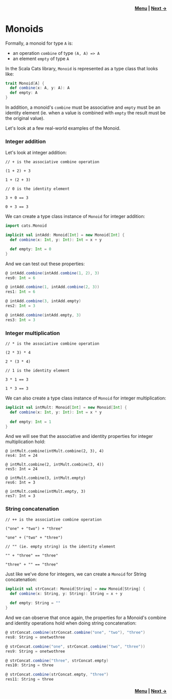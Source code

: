 <h4 align="right">
    <a href="lesson3.md">Menu</a> |
    <a href="lesson3_2_semigroups.md">Next →</a>
</h4>

<h1>Monoids</h1>

Formally, a monoid for type `A` is:

  - an operation `combine` of type `(A, A) => A`
  - an element `empty` of type `A`

In the Scala Cats library, `Monoid` is represented as a type class that looks like:

```scala
trait Monoid[A] {
  def combine(x: A, y: A): A
  def empty: A
}
```

In addition, a monoid's `combine` must be associative and `empty` must be an identity element (ie. when a value is 
combined with `empty` the result must be the original value).

Let's look at a few real-world examples of the Monoid.

<h3>Integer addition</h3>

Let's look at integer addition:

```
// + is the associative combine operation

(1 + 2) + 3

1 + (2 + 3)

// 0 is the identity element

3 + 0 == 3

0 + 3 == 3
```

We can create a type class instance of `Monoid` for integer addition:

```scala
import cats.Monoid

implicit val intAdd: Monoid[Int] = new Monoid[Int] {
  def combine(x: Int, y: Int): Int = x + y

  def empty: Int = 0
}
```

And we can test out these properties:

```scala
@ intAdd.combine(intAdd.combine(1, 2), 3)
res0: Int = 6

@ intAdd.combine(1, intAdd.combine(2, 3))
res1: Int = 6

@ intAdd.combine(3, intAdd.empty)
res2: Int = 3

@ intAdd.combine(intAdd.empty, 3)
res3: Int = 3
```

<h3>Integer multiplication</h3>

```
// * is the associative combine operation

(2 * 3) * 4

2 * (3 * 4)

// 1 is the identity element

3 * 1 == 3

1 * 3 == 3
```

We can also create a type class instance of `Monoid` for integer multiplication:

```scala
implicit val intMult: Monoid[Int] = new Monoid[Int] {
  def combine(x: Int, y: Int): Int = x * y
  
  def empty: Int = 1
}
```

And we will see that the associative and identity properties for integer multiplication hold:

```
@ intMult.combine(intMult.combine(2, 3), 4)
res4: Int = 24

@ intMult.combine(2, intMult.combine(3, 4))
res5: Int = 24

@ intMult.combine(3, intMult.empty)
res6: Int = 3

@ intMult.combine(intMult.empty, 3)
res7: Int = 3
```

<h3>String concatenation</h3>

```
// ++ is the associative combine operation

("one" + "two") + "three"

"one" + ("two" + "three")

// "" (ie. empty string) is the identity element

"" + "three" == "three"

"three" + "" == "three"
```

Just like we've done for integers, we can create a `Monoid` for String concatenation:

```scala
implicit val strConcat: Monoid[String] = new Monoid[String] {
  def combine(x: String, y: String): String = x + y
  
  def empty: String = ""
}
```

And we can observe that once again, the properties for a Monoid's combine and identity operations hold when doing string
concatenation:

```scala
@ strConcat.combine(strConcat.combine("one", "two"), "three")
res8: String = onetwothree

@ strConcat.combine("one", strConcat.combine("two", "three"))
res9: String = onetwothree

@ strConcat.combine("three", strConcat.empty)
res10: String = three

@ strConcat.combine(strConcat.empty, "three")
res11: String = three
```

<h4 align="right">
    <a href="lesson3.md">Menu</a> |
    <a href="lesson3_2_semigroups.md">Next →</a>
</h4>